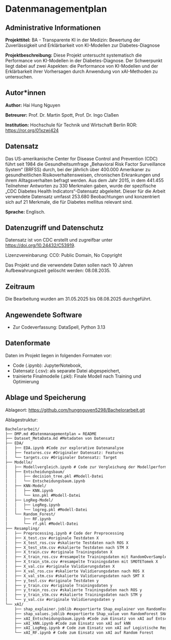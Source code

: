 # Datenmanagementplan

## Administrative Informationen

**Projekttitel:** BA - Transparente KI in der Medizin: Bewertung der Zuverlässigkeit und Erklärbarkeit von KI-Modellen zur Diabetes-Diagnose

**Projektbeschreibung:** 
Diese Projekt untersucht systematisch die Performance von KI-Modellen in der Diabetes-Diagnose. Der Schwerpunkt liegt dabei auf zwei Aspekten: die Performance von KI-Modellen und der Erklärbarkeit ihrer Vorhersagen durch Anwendung von xAI-Methoden zu untersuchen.

## Autor*innen

**Author:** Hai Hung Nguyen

**Betreurer:** Prof. Dr. Martin Spott, Prof. Dr. Ingo Claßen

**Institution:**
Hochschule für Technik und Wirtschaft Berlin
ROR: <https://ror.org/01xzwj424>

## Datensatz

Das US-amerikanische Center for Disease Control and Prevention (CDC) führt seit 1984 die Gesundheitsumfrage „Behavioral Risk Factor Surveillance System“ (BRFSS) durch, bei der jährlich über 400.000 Amerikaner zu gesundheitlichen Risikoverhaltensweisen, chronischen Erkrankungen und ihrem Alltagsverhalten befragt werden. 
Aus dem Jahr 2015, in dem 441.455 Teilnehmer Antworten zu 330 Merkmalen gaben, wurde der spezifische „CDC Diabetes Health Indicators“-Datensatz abgeleitet. 
Dieser für die Arbeit verwendete Datensatz umfasst 253.680 Beobachtungen und konzentriert sich auf 21 Merkmale, die für Diabetes mellitus relevant sind.

**Sprache:** Englisch.

## Datenzugriff und Datenschutz

Datensatz ist von CDC erstellt und zugreifbar unter <https://doi.org/10.24432/C53919>. 

Lizenzvereinbarung: CC0: Public Domain, No Copyright

Das Projekt und die verwendete Daten sollen nach 10 Jahren Aufbewahrungszeit gelöscht werden: 08.08.2035.

## Zeitraum

Die Bearbeitung wurden am 31.05.2025 bis 08.08.2025 durchgeführt.

## Angewendete Software

* Zur Codeverfassung: DataSpell, Python 3.13

## Datenformate

Daten im Projekt liegen in folgenden Formaten vor:

* Code (.ipynb): JupyterNotebook,
* Datensatz (.csv): als separate Datei abgespeichert,
* trainierte Finalmodelle (.pkl): Finale Modell nach Training und Optimierung

## Ablage und Speicherung

Ablageort: <https://github.com/hungnguyen5298/Bachelorarbeit.git>

Ablagestruktur:
```markdown
Bachelorarbeit/
├── DMP.md #Datenmanagementplan = README
├── Dataset_MetaData.md #Metadaten von Datensatz  
├── EDA/
│   ├── EDA.ipynb #Code zur explorative Datenanalyse
│   ├── features.csv #Originaler Datensatz: Features
│   └── targets.csv #Originaler Datensatz: Target
├── Modelle/
│   ├── Modellvergleich.ipynb # Code zur Vergleichung der Modellperformancen
│   ├── Entscheidungsbaum/
│   │   ├── decision_tree.pkl #Modell-Datei
│   │   └── Entscheidungsbaum.ipynb
│   ├── KNN-Model/
│   │   ├── KNN.ipynb
│   │   └── knn.pkl #Modell-Datei  
│   ├── LogReg-Model/
│   │   ├── LogReg.ipynb
│   │   └── logreg.pkl #Modell-Datei
│   └── Random_Forest/
│       ├── RF.ipynb
│       └── rf.pkl #Modell-Datei
├── Resampling/
│   ├── Preprocessing.ipynb # Code der Preprocessing
│   ├── X_test.csv #originale Testdaten X
│   ├── X_test_ros.csv #skalierte Testdaten nach ROS X
│   ├── X_test_stm.csv #skalierte Testdaten nach STM X
│   ├── X_train.csv #originale Trainingsdaten X
│   ├── X_train_ros.csv #resampelte Trainingsdaten mit RandomOverSampler X
│   ├── X_train_stm.csv #resampelte Trainingsdaten mit SMOTETomek X
│   ├── X_val.csv #originale Validierungsdaten X
│   ├── X_val_ros.csv #skalierte Validierungsdaten nach ROS X
│   ├── X_val_stm.csv #skalierte Validierungsdaten nach SMT X
│   ├── y_test.csv #originale Testdaten y
│   ├── y_train.csv #originale Trainingsdaten y
│   ├── y_train_ros.csv #skalierte Trainingsdaten nach ROS y
│   ├── y_train_stm.csv #skalierte Trainingsdaten nach STM y
│   └── y_val.csv #originale Validierungsdaten y
└── xAI/
    ├── shap_explainer.joblib #exportierte Shap_explainer von RandomForest SHAP
    ├── shap_values.joblib #exportierte Shap_value von RandomForest SHAP
    ├── xAI_Entscheidungsbaum.ipynb #Code zum Einsatz von xAI auf Entscheidungsbaum
    ├── xAI_kNN.ipynb #Code zum Einsatz von xAI auf kNN
    ├── xAI_LogReg.ipynb # Code zum Einsatz von xAI auf Logistische Regression
    └── xAI_RF.ipynb # Code zum Einsatz von xAI auf Random Forest

```
